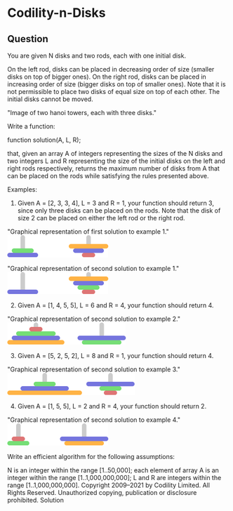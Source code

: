 # Codility-n-Disks

## Question
You are given N disks and two rods, each with one initial disk.

On the left rod, disks can be placed in decreasing order of size (smaller disks on top of bigger ones). On the right rod, disks can be placed in increasing order of size (bigger disks on top of smaller ones). Note that it is not permissible to place two disks of equal size on top of each other. The initial disks cannot be moved.

"Image of two hanoi towers, each with three disks."</br>

Write a function:

function solution(A, L, R);

that, given an array A of integers representing the sizes of the N disks and two integers L and R representing the size of the initial disks on the left and right rods respectively, returns the maximum number of disks from A that can be placed on the rods while satisfying the rules presented above.

Examples:

1. Given A = [2, 3, 3, 4], L = 3 and R = 1, your function should return 3, since only three disks can be placed on the rods. Note that the disk of size 2 can be placed on either the left rod or the right rod.

"Graphical representation of first solution to example 1."</br>
![alt text](https://github.com/Algopros/Codility-n-Disks/blob/main/Images/expl0.png)

"Graphical representation of second solution to example 1."</br>
![alt text](https://github.com/Algopros/Codility-n-Disks/blob/main/Images/expl1.png)

2. Given A = [1, 4, 5, 5], L = 6 and R = 4, your function should return 4.

"Graphical representation of second solution to example 2."</br>
![alt text](https://github.com/Algopros/Codility-n-Disks/blob/main/Images/expl2.png)

3. Given A = [5, 2, 5, 2], L = 8 and R = 1, your function should return 4.

"Graphical representation of second solution to example 3."</br>
![alt text](https://github.com/Algopros/Codility-n-Disks/blob/main/Images/expl3.png)

4. Given A = [1, 5, 5], L = 2 and R = 4, your function should return 2.

"Graphical representation of second solution to example 4."</br>
![alt text](https://github.com/Algopros/Codility-n-Disks/blob/main/Images/expl4.png)

Write an efficient algorithm for the following assumptions:

N is an integer within the range [1..50,000];
each element of array A is an integer within the range [1..1,000,000,000];
L and R are integers within the range [1..1,000,000,000].
Copyright 2009–2021 by Codility Limited. All Rights Reserved. Unauthorized copying, publication or disclosure prohibited.
Solution
